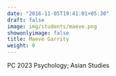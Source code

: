 ```yaml
---
date: "2016-11-05T19:41:01+05:30"
draft: false
image: img/students/maeve.png
showonlyimage: false
title: Maeve Garrity
weight: 0
---
```


PC 2023
Psychology; Asian Studies
